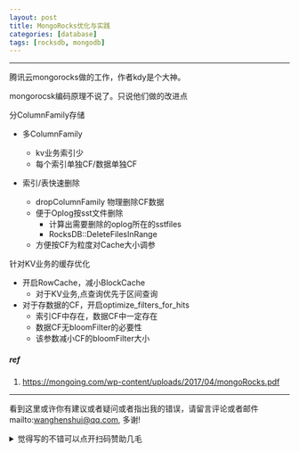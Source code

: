 ```yaml
---
layout: post
title: MongoRocks优化与实践
categories: [database]
tags: [rocksdb, mongodb]
---
```

  

---

 

腾讯云mongorocks做的工作，作者kdy是个大神。

mongorocsk编码原理不说了。只说他们做的改进点

分ColumnFamily存储

- 多ColumnFamily
  - kv业务索引少
  - 每个索引单独CF/数据单独CF

- 索引/表快速删除
  - dropColumnFamily 物理删除CF数据
  - 便于Oplog按sst文件删除 
    - 计算出需要删除的oplog所在的sstfiles
    - RocksDB::DeleteFilesInRange
  - 方便按CF为粒度对Cache大小调参

针对KV业务的缓存优化

- 开启RowCache，减小BlockCache
  - 对于KV业务,点查询优先于区间查询
- 对于存数据的CF，开启optimize_filters_for_hits
  - 索引CF中存在，数据CF中一定存在
  - 数据CF无bloomFilter的必要性
  - 该参数减小CF的bloomFilter大小

##### ref

1. https://mongoing.com/wp-content/uploads/2017/04/mongoRocks.pdf

   

---

看到这里或许你有建议或者疑问或者指出我的错误，请留言评论或者邮件mailto:wanghenshui@qq.com, 多谢! 
<details>
<summary>觉得写的不错可以点开扫码赞助几毛</summary>
<img src="https://wanghenshui.github.io/assets/wepay.png" alt="微信转账">
</details>